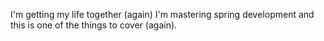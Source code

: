 I'm getting my life together (again)
I'm mastering spring development and this is one of the things to cover (again).
